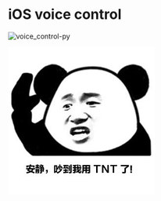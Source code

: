 # iOS voice control

![voice_control-py](https://img.shields.io/badge/Voice%20Control-python-brightgreen)


![be quiet! Noisy I used TNT!](./imgs/tnt.jpg)
